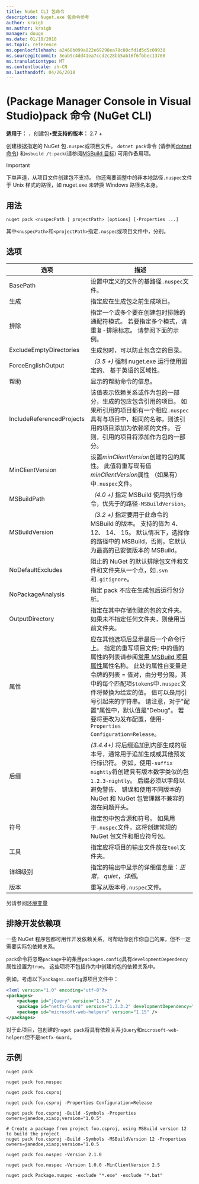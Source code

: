 ```yaml
---
title: NuGet CLI 包命令
description: Nuget.exe 包命令参考
author: kraigb
ms.author: kraigb
manager: douge
ms.date: 01/18/2018
ms.topic: reference
ms.openlocfilehash: a2468b099a822e69298ea78c80cfd1d5d5c09938
ms.sourcegitcommit: 3eab9c4dd41ea7ccd2c28bb5ab16f6fbbec13708
ms.translationtype: MT
ms.contentlocale: zh-CN
ms.lasthandoff: 04/26/2018
---
```

# <a name="pack-command-nuget-cli"></a>(Package Manager Console in Visual Studio)pack 命令 (NuGet CLI)

**适用于：** ，创建包&bullet;**受支持的版本：** 2.7 +

创建根据指定的 NuGet 包`.nuspec`或项目文件。 `dotnet pack`命令 (请参阅[dotnet 命令](dotnet-Commands.md)) 和`msbuild /t:pack`(请参阅[MSBuild 目标](../reference/msbuild-targets.md)) 可用作备用项。

> [!Important]
> 下单声道，从项目文件创建包不支持。 你还需要调整中的非本地路径`.nuspec`文件于 Unix 样式的路径，如 nuget.exe 未转换 Windows 路径名本身。

## <a name="usage"></a>用法

```cli
nuget pack <nuspecPath | projectPath> [options] [-Properties ...]
```

其中`<nuspecPath>`和`<projectPath>`指定`.nuspec`或项目文件中，分别。

## <a name="options"></a>选项

| 选项 | 描述 |
| --- | --- |
| BasePath | 设置中定义的文件的基路径`.nuspec`文件。 |
| 生成 | 指定应在生成包之前生成项目。 |
| 排除 | 指定一个或多个要在创建包时排除的通配符模式。 若要指定多个模式，请重复-排除标志。 请参阅下面的示例。 |
| ExcludeEmptyDirectories | 生成包时，可以防止包含空的目录。 |
| ForceEnglishOutput | *（3.5 +)* 强制 nuget.exe 运行使用固定的、 基于英语的区域性。 |
| 帮助 | 显示的帮助命令的信息。 |
| IncludeReferencedProjects | 该值表示依赖关系或作为包的一部分，生成的包应包含引用的项目。 如果所引用的项目都有一个相应`.nuspec`具有与项目中，相同的名称，则该引用的项目添加为依赖项的文件。 否则，引用的项目将添加作为包的一部分。 |
| MinClientVersion | 设置*minClientVersion*创建的包的属性。 此值将重写现有值*minClientVersion*属性 （如果有） 中`.nuspec`文件。 |
| MSBuildPath | *（4.0 +)* 指定 MSBuild 使用执行命令，优先于的路径`-MSBuildVersion`。 |
| MSBuildVersion | *（3.2 +)* 指定要用于此命令的 MSBuild 的版本。 支持的值为 4、 12、 14、 15。 默认情况下，选择你的路径中的 MSBuild，否则，它默认为最高的已安装版本的 MSBuild。 |
| NoDefaultExcludes | 阻止的 NuGet 的默认排除包文件和文件和文件夹从一个点，如`.svn`和`.gitignore`。 |
| NoPackageAnalysis | 指定 pack 不应在生成包后运行包分析。 |
| OutputDirectory | 指定在其中存储创建的包的文件夹。 如果未不指定任何文件夹，则使用当前文件夹。 |
| 属性 | 应在其他选项后显示最后一个命令行上。 指定的重写项目文件; 中的值的属性的列表请参阅[常用 MSBuild 项目属性](/visualstudio/msbuild/common-msbuild-project-properties)属性名称。 此处的属性自变量是令牌的列表 = 值对，由分号分隔，其中的每个匹配项`$token$`中`.nuspec`文件将替换为给定的值。 值可以是用引号引起来的字符串。 请注意，对于"配置"属性中，默认值是"Debug"。 若要将更改为发布配置，使用`-Properties Configuration=Release`。 |
| 后缀 | *(3.4.4+)* 将后缀追加到内部生成的版本号，通常用于追加生成或其他预发行标识符。 例如，使用`-suffix nightly`将创建具有版本数字类似的包`1.2.3-nightly`。 后缀必须以字母以避免警告、 错误和使用不同版本的 NuGet 和 NuGet 包管理器不兼容的潜在问题开头。 |
| 符号 | 指定包中包含源和符号。 如果用于`.nuspec`文件，这将创建常规的 NuGet 包文件和相应符号包。 |
| 工具 | 指定应将项目的输出文件放在`tool`文件夹。 |
| 详细级别 | 指定的输出中显示的详细信息量：*正常*， *quiet*，*详细*。 |
| 版本 | 重写从版本号`.nuspec`文件。 |

另请参阅[环境变量](cli-ref-environment-variables.md)

## <a name="excluding-development-dependencies"></a>排除开发依赖项

一些 NuGet 程序包都可用作开发依赖关系，可帮助你创作你自己的库，但不一定需要实际包依赖关系。

`pack`命令将忽略`package`中的条目`packages.config`具有`developmentDependency`属性设置为`true`。 这些项将不包括作为中创建的包的依赖关系中。

例如，考虑以下`packages.config`源项目文件中：

```xml
<?xml version="1.0" encoding="utf-8"?>
<packages>
    <package id="jQuery" version="1.5.2" />
    <package id="netfx-Guard" version="1.3.3.2" developmentDependency="true" />
    <package id="microsoft-web-helpers" version="1.15" />
</packages>
```

对于此项目，包创建的`nuget pack`将具有依赖关系`jQuery`和`microsoft-web-helpers`但不是`netfx-Guard`。

## <a name="examples"></a>示例

```cli
nuget pack

nuget pack foo.nuspec

nuget pack foo.csproj

nuget pack foo.csproj -Properties Configuration=Release

nuget pack foo.csproj -Build -Symbols -Properties owners=janedoe,xiaop;version="1.0.5"

# Create a package from project foo.csproj, using MSBuild version 12 to build the project
nuget pack foo.csproj -Build -Symbols -MSBuildVersion 12 -Properties owners=janedoe,xiaop;version="1.0.5

nuget pack foo.nuspec -Version 2.1.0

nuget pack foo.nuspec -Version 1.0.0 -MinClientVersion 2.5

nuget pack Package.nuspec -exclude "*.exe" -exclude "*.bat"
```
